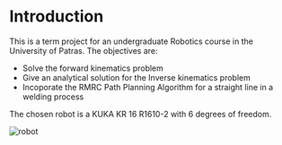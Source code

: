 # Introduction

This is a term project for an undergraduate Robotics course in the University of Patras. The objectives are:

- Solve the forward kinematics problem
- Give an analytical solution for the Inverse kinematics problem
- Incoporate the RMRC Path Planning Algorithm for a straight line in a welding process

The chosen robot is a KUKA KR 16 R1610-2 with 6 degrees of freedom.

![robot](https://342onu16r64f13kovp413u9e-wpengine.netdna-ssl.com/wp-content/uploads/2020/05/Kuka-KR-22-R1610-2.png)
